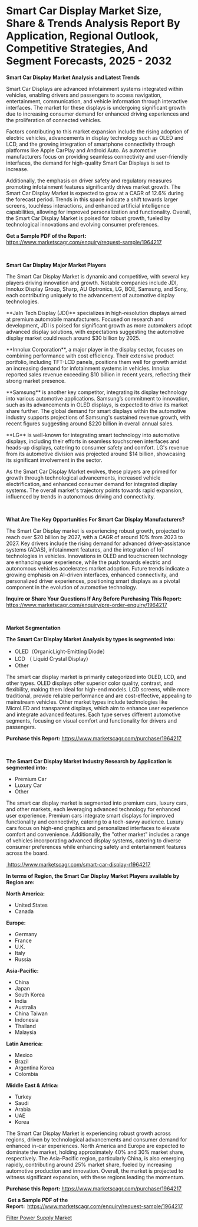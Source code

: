 <p><h1>Smart Car Display Market Size, Share & Trends Analysis Report By Application, Regional Outlook, Competitive Strategies, And Segment Forecasts, 2025 - 2032</h1></p><p><strong>Smart Car Display Market Analysis and Latest Trends</strong></p>
<p><p>Smart Car Displays are advanced infotainment systems integrated within vehicles, enabling drivers and passengers to access navigation, entertainment, communication, and vehicle information through interactive interfaces. The market for these displays is undergoing significant growth due to increasing consumer demand for enhanced driving experiences and the proliferation of connected vehicles. </p><p>Factors contributing to this market expansion include the rising adoption of electric vehicles, advancements in display technology such as OLED and LCD, and the growing integration of smartphone connectivity through platforms like Apple CarPlay and Android Auto. As automotive manufacturers focus on providing seamless connectivity and user-friendly interfaces, the demand for high-quality Smart Car Displays is set to increase. </p><p>Additionally, the emphasis on driver safety and regulatory measures promoting infotainment features significantly drives market growth. The Smart Car Display Market is expected to grow at a CAGR of 12.6% during the forecast period. Trends in this space indicate a shift towards larger screens, touchless interactions, and enhanced artificial intelligence capabilities, allowing for improved personalization and functionality. Overall, the Smart Car Display Market is poised for robust growth, fueled by technological innovations and evolving consumer preferences.</p></p>
<p><strong>Get a Sample PDF of the Report:&nbsp;</strong> <a href="https://www.marketscagr.com/enquiry/request-sample/1964217?utm_campaign=3448&utm_medium=2&utm_source=Github&utm_content=ia&utm_term=06042025&utm_id=smart-car-display">https://www.marketscagr.com/enquiry/request-sample/1964217</a></p>
<p>&nbsp;</p>
<p><strong>Smart Car Display Major Market Players</strong></p>
<p><p>The Smart Car Display Market is dynamic and competitive, with several key players driving innovation and growth. Notable companies include JDI, Innolux Display Group, Sharp, AU Optronics, LG, BOE, Samsung, and Sony, each contributing uniquely to the advancement of automotive display technologies.</p><p>**JaIn Tech Display (JDI)** specializes in high-resolution displays aimed at premium automobile manufacturers. Focused on research and development, JDI is poised for significant growth as more automakers adopt advanced display solutions, with expectations suggesting the automotive display market could reach around $30 billion by 2025.</p><p>**Innolux Corporation**, a major player in the display sector, focuses on combining performance with cost efficiency. Their extensive product portfolio, including TFT-LCD panels, positions them well for growth amidst an increasing demand for infotainment systems in vehicles. Innolux reported sales revenue exceeding $10 billion in recent years, reflecting their strong market presence.</p><p>**Samsung** is another key competitor, integrating its display technology into various automotive applications. Samsung’s commitment to innovation, such as its advancements in OLED displays, is expected to drive its market share further. The global demand for smart displays within the automotive industry supports projections of Samsung's sustained revenue growth, with recent figures suggesting around $220 billion in overall annual sales.</p><p>**LG** is well-known for integrating smart technology into automotive displays, including their efforts in seamless touchscreen interfaces and heads-up displays, catering to consumer safety and comfort. LG's revenue from its automotive division was projected around $14 billion, showcasing its significant involvement in the sector.</p><p>As the Smart Car Display Market evolves, these players are primed for growth through technological advancements, increased vehicle electrification, and enhanced consumer demand for integrated display systems. The overall market's trajectory points towards rapid expansion, influenced by trends in autonomous driving and connectivity.</p></p>
<p>&nbsp;</p>
<p><strong>What Are The Key Opportunities For Smart Car Display Manufacturers?</strong></p>
<p><p>The Smart Car Display market is experiencing robust growth, projected to reach over $20 billion by 2027, with a CAGR of around 10% from 2023 to 2027. Key drivers include the rising demand for advanced driver-assistance systems (ADAS), infotainment features, and the integration of IoT technologies in vehicles. Innovations in OLED and touchscreen technology are enhancing user experience, while the push towards electric and autonomous vehicles accelerates market adoption. Future trends indicate a growing emphasis on AI-driven interfaces, enhanced connectivity, and personalized driver experiences, positioning smart displays as a pivotal component in the evolution of automotive technology.</p></p>
<p><strong>Inquire or Share Your Questions If Any Before Purchasing This Report:</strong> <a href="https://www.marketscagr.com/enquiry/pre-order-enquiry/1964217?utm_campaign=3448&utm_medium=2&utm_source=Github&utm_content=ia&utm_term=06042025&utm_id=smart-car-display">https://www.marketscagr.com/enquiry/pre-order-enquiry/1964217</a></p>
<p>&nbsp;</p>
<p><strong>Market Segmentation</strong></p>
<p><strong>The Smart Car Display Market Analysis by types is segmented into:</strong></p>
<p><ul><li>OLED（OrganicLight-Emitting Diode）</li><li>LCD （ Liquid Crystal Display）</li><li>Other</li></ul></p>
<p><p>The smart car display market is primarily categorized into OLED, LCD, and other types. OLED displays offer superior color quality, contrast, and flexibility, making them ideal for high-end models. LCD screens, while more traditional, provide reliable performance and are cost-effective, appealing to mainstream vehicles. Other market types include technologies like MicroLED and transparent displays, which aim to enhance user experience and integrate advanced features. Each type serves different automotive segments, focusing on visual comfort and functionality for drivers and passengers.</p></p>
<p><strong>Purchase this Report:&nbsp;</strong><a href="https://www.marketscagr.com/purchase/1964217?utm_campaign=3448&utm_medium=2&utm_source=Github&utm_content=ia&utm_term=06042025&utm_id=smart-car-display">https://www.marketscagr.com/purchase/1964217</a></p>
<p>&nbsp;</p>
<p><strong>The Smart Car Display Market Industry Research by Application is segmented into:</strong></p>
<p><ul><li>Premium Car</li><li>Luxury Car</li><li>Other</li></ul></p>
<p><p>The smart car display market is segmented into premium cars, luxury cars, and other markets, each leveraging advanced technology for enhanced user experience. Premium cars integrate smart displays for improved functionality and connectivity, catering to a tech-savvy audience. Luxury cars focus on high-end graphics and personalized interfaces to elevate comfort and convenience. Additionally, the "other market" includes a range of vehicles incorporating advanced display systems, catering to diverse consumer preferences while enhancing safety and entertainment features across the board.</p></p>
<p><a href="https://www.marketscagr.com/smart-car-display-r1964217?utm_campaign=3448&utm_medium=2&utm_source=Github&utm_content=ia&utm_term=06042025&utm_id=smart-car-display">&nbsp;https://www.marketscagr.com/smart-car-display-r1964217</a></p>
<p><strong>In terms of Region, the Smart Car Display Market Players available by Region are:</strong></p>
<p>
    <p> <strong> North America: </strong>
        <ul>
            <li>United States</li>
            <li>Canada</li>
        </ul>
        </p> 
    <p> <strong> Europe: </strong>
        <ul>
            <li>Germany</li>
            <li>France</li>
            <li>U.K.</li>
            <li>Italy</li>
            <li>Russia</li>
        </ul>
        </p> 
    <p> <strong> Asia-Pacific: </strong>
        <ul>
            <li>China</li>
            <li>Japan</li>
            <li>South Korea</li>
            <li>India</li>
            <li>Australia</li>
            <li>China Taiwan</li>
            <li>Indonesia</li>
            <li>Thailand</li>
            <li>Malaysia</li>
        </ul>
        </p> 
    <p> <strong> Latin America: </strong>
        <ul>
            <li>Mexico</li>
            <li>Brazil</li>
            <li>Argentina Korea</li>
            <li>Colombia</li>
        </ul>
        </p> 
    <p> <strong> Middle East & Africa: </strong>
        <ul>
            <li>Turkey</li>
            <li>Saudi</li>
            <li>Arabia</li>
            <li>UAE</li>
            <li>Korea</li>
        </ul>
    </p>
    </p>
<p><p>The Smart Car Display Market is experiencing robust growth across regions, driven by technological advancements and consumer demand for enhanced in-car experiences. North America and Europe are expected to dominate the market, holding approximately 40% and 30% market share, respectively. The Asia-Pacific region, particularly China, is also emerging rapidly, contributing around 25% market share, fueled by increasing automotive production and innovation. Overall, the market is projected to witness significant expansion, with these regions leading the momentum.</p></p>
<p><strong>Purchase this Report: </strong><a href="https://www.marketscagr.com/purchase/1964217?utm_campaign=3448&utm_medium=2&utm_source=Github&utm_content=ia&utm_term=06042025&utm_id=smart-car-display">https://www.marketscagr.com/purchase/1964217</a></p>
<p>&nbsp;<strong>Get a Sample PDF of the Report:&nbsp;&nbsp;</strong><a href="https://www.marketscagr.com/enquiry/request-sample/1964217?utm_campaign=3448&utm_medium=2&utm_source=Github&utm_content=ia&utm_term=06042025&utm_id=smart-car-display">https://www.marketscagr.com/enquiry/request-sample/1964217</a></p>
<p><strong></strong></p>
<p><p><a href="https://github.com/anesimazikpd/Market-Research-Report-List-1/blob/main/filter-power-supply-market.md?utm_campaign=3448&utm_medium=2&utm_source=Github&utm_content=ia&utm_term=06042025&utm_id=smart-car-display">Filter Power Supply Market</a></p></p>